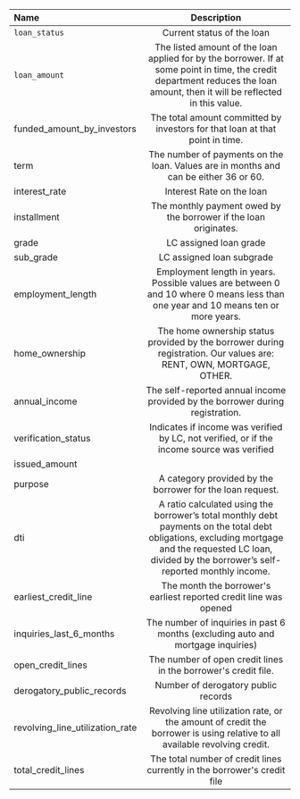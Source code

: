 | Name       | Description     | 
| :------------- | :----------: | 
|`loan_status`|Current status of the loan|
|`loan_amount`|The listed amount of the loan applied for by the borrower. If at some point in time, the credit department reduces the loan amount, then it will be reflected in this value.| 
|funded_amount_by_investors| The total amount committed by investors for that loan at that point in time.| 
|term|The number of payments on the loan. Values are in months and can be either 36 or 60.|
|interest_rate|Interest Rate on the loan|
|installment|The monthly payment owed by the borrower if the loan originates.|
|grade|LC assigned loan grade|
|sub_grade|LC assigned loan subgrade|
|employment_length|Employment length in years. Possible values are between 0 and 10 where 0 means less than one year and 10 means ten or more years.|
|home_ownership|The home ownership status provided by the borrower during registration. Our values are: RENT, OWN, MORTGAGE, OTHER.|
|annual_income|The self-reported annual income provided by the borrower during registration.|
|verification_status|Indicates if income was verified by LC, not verified, or if the income source was verified|
|issued_amount||
|purpose|A category provided by the borrower for the loan request.|
|dti|A ratio calculated using the borrower’s total monthly debt payments on the total debt obligations, excluding mortgage and the requested LC loan, divided by the borrower’s self-reported monthly income.|
|earliest_credit_line|The month the borrower's earliest reported credit line was opened|
|inquiries_last_6_months|The number of inquiries in past 6 months (excluding auto and mortgage inquiries)|
|open_credit_lines|The number of open credit lines in the borrower's credit file.|
|derogatory_public_records|Number of derogatory public records|
|revolving_line_utilization_rate|Revolving line utilization rate, or the amount of credit the borrower is using relative to all available revolving credit.|
|total_credit_lines|The total number of credit lines currently in the borrower's credit file|
